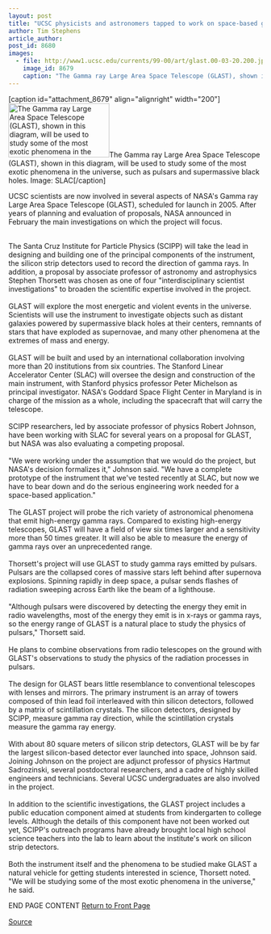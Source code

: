 ```yaml
---
layout: post
title: "UCSC physicists and astronomers tapped to work on space-based gamma ray telescope"
author: Tim Stephens
article_author: 
post_id: 8680
images:
  - file: http://www1.ucsc.edu/currents/99-00/art/glast.00-03-20.200.jpg
    image_id: 8679
    caption: "The Gamma ray Large Area Space Telescope (GLAST), shown in this diagram, will be used to study some of the most exotic phenomena in the universe, such as pulsars and supermassive black holes. Image: SLAC"
---
```


[caption id="attachment_8679" align="alignright" width="200"]<a href="http://dev-ucsc-news.pantheonsite.io/wp-content/uploads/2000/03/glast.00-03-20.200.jpg"><img class="size-full wp-image-8679" src="http://dev-ucsc-news.pantheonsite.io/wp-content/uploads/2000/03/glast.00-03-20.200.jpg" alt="The Gamma ray Large Area Space Telescope (GLAST), shown in this diagram, will be used to study some of the most exotic phenomena in the universe, such as pulsars and supermassive black holes. Image: SLAC" width="200" height="107" /></a>The Gamma ray Large Area Space Telescope (GLAST), shown in this diagram, will be used to study some of the most exotic phenomena in the universe, such as pulsars and supermassive black holes. Image: SLAC[/caption]
<p>
  UCSC scientists are now involved in several aspects of NASA's Gamma ray Large Area Space Telescope (GLAST), scheduled for launch in 2005. After years of planning and evaluation of proposals, NASA announced in February the main investigations on which the project will focus.<br>
  <br>
</p>The Santa Cruz Institute for Particle Physics (SCIPP) will take the lead in designing and building one of the principal components of the instrument, the silicon strip detectors used to record the direction of gamma rays. In addition, a proposal by associate professor of astronomy and astrophysics Stephen Thorsett was chosen as one of four "interdisciplinary scientist investigations" to broaden the scientific expertise involved in the project.<br>
<br>
GLAST will explore the most energetic and violent events in the universe. Scientists will use the instrument to investigate objects such as distant galaxies powered by supermassive black holes at their centers, remnants of stars that have exploded as supernovae, and many other phenomena at the extremes of mass and energy.<br>
<br>
GLAST will be built and used by an international collaboration involving more than 20 institutions from six countries. The Stanford Linear Accelerator Center (SLAC) will oversee the design and construction of the main instrument, with Stanford physics professor Peter Michelson as principal investigator. NASA's Goddard Space Flight Center in Maryland is in charge of the mission as a whole, including the spacecraft that will carry the telescope.<br>
<br>
SCIPP researchers, led by associate professor of physics Robert Johnson, have been working with SLAC for several years on a proposal for GLAST, but NASA was also evaluating a competing proposal.<br>
<br>
"We were working under the assumption that we would do the project, but NASA's decision formalizes it," Johnson said. "We have a complete prototype of the instrument that we've tested recently at SLAC, but now we have to bear down and do the serious engineering work needed for a space-based application."<br>
<br>
The GLAST project will probe the rich variety of astronomical phenomena that emit high-energy gamma rays. Compared to existing high-energy telescopes, GLAST will have a field of view six times larger and a sensitivity more than 50 times greater. It will also be able to measure the energy of gamma rays over an unprecedented range.<br>
<br>
Thorsett's project will use GLAST to study gamma rays emitted by pulsars. Pulsars are the collapsed cores of massive stars left behind after supernova explosions. Spinning rapidly in deep space, a pulsar sends flashes of radiation sweeping across Earth like the beam of a lighthouse.<br>
<br>
"Although pulsars were discovered by detecting the energy they emit in radio wavelengths, most of the energy they emit is in x-rays or gamma rays, so the energy range of GLAST is a natural place to study the physics of pulsars," Thorsett said.<br>
<br>
He plans to combine observations from radio telescopes on the ground with GLAST's observations to study the physics of the radiation processes in pulsars.<br>
<br>
The design for GLAST bears little resemblance to conventional telescopes with lenses and mirrors. The primary instrument is an array of towers composed of thin lead foil interleaved with thin silicon detectors, followed by a matrix of scintillation crystals. The silicon detectors, designed by SCIPP, measure gamma ray direction, while the scintillation crystals measure the gamma ray energy.<br>
<br>
With about 80 square meters of silicon strip detectors, GLAST will be by far the largest silicon-based detector ever launched into space, Johnson said. Joining Johnson on the project are adjunct professor of physics Hartmut Sadrozinski, several postdoctoral researchers, and a cadre of highly skilled engineers and technicians. Several UCSC undergraduates are also involved in the project.<br>
<br>
In addition to the scientific investigations, the GLAST project includes a public education component aimed at students from kindergarten to college levels. Although the details of this component have not been worked out yet, SCIPP's outreach programs have already brought local high school science teachers into the lab to learn about the institute's work on silicon strip detectors.<br>
<br>
Both the instrument itself and the phenomena to be studied make GLAST a natural vehicle for getting students interested in science, Thorsett noted. "We will be studying some of the most exotic phenomena in the universe," he said.
<p>
  END PAGE CONTENT <a href="../../index.html">Return to Front Page</a> <img align="bottom" alt=" " border="0" height="1" src="../../images/trans.gif" width="385">
</p>
<p><a href="http://www1.ucsc.edu/currents/99-00/03-20/glas.html" title="Permalink to glas">Source</a></p>
